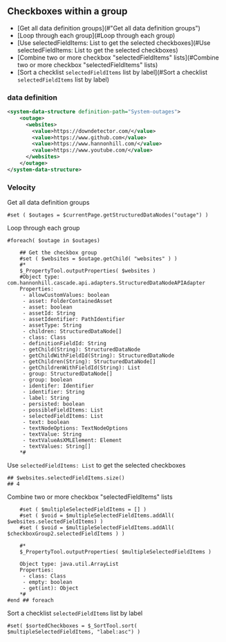 ## Checkboxes within a group
- [Get all data definition groups](#"Get all data definition groups")
- [Loop through each group](#Loop through each group)
- [Use selectedFieldItems: List to get the selected checkboxes](#Use selectedFieldItems: List to get the selected checkboxes)
- [Combine two or more checkbox "selectedFieldItems" lists](#Combine two or more checkbox "selectedFieldItems" lists)
- [Sort a checklist `selectedFieldItems` list by label](#Sort a checklist `selectedFieldItems` list by label)
### data definition

```xml
<system-data-structure definition-path="System-outages">
    <outage>
      <websites>
        <value>https://downdetector.com/</value>
        <value>https://www.github.com</value>
        <value>https://www.hannonhill.com/</value>
        <value>https://www.youtube.com/</value>
      </websites>
    </outage>
</system-data-structure>
```

### Velocity
Get all data definition groups
````
#set ( $outages = $currentPage.getStructuredDataNodes("outage") )
````
Loop through each group
````
#foreach( $outage in $outages)

    ## Get the checkbox group
    #set ( $websites = $outage.getChild( "websites" ) )
    #*
    $_PropertyTool.outputProperties( $websites )
    #Object type: com.hannonhill.cascade.api.adapters.StructuredDataNodeAPIAdapter
    Properties:
     - allowCustomValues: boolean
     - asset: FolderContainedAsset
     - asset: boolean
     - assetId: String
     - assetIdentifier: PathIdentifier
     - assetType: String
     - children: StructuredDataNode[]
     - class: Class
     - definitionFieldId: String
     - getChild(String): StructuredDataNode
     - getChildWithFieldId(String): StructuredDataNode
     - getChildren(String): StructuredDataNode[]
     - getChildrenWithFieldId(String): List
     - group: StructuredDataNode[]
     - group: boolean
     - identifer: Identifier
     - identifier: String
     - label: String
     - persisted: boolean
     - possibleFieldItems: List
     - selectedFieldItems: List
     - text: boolean
     - textNodeOptions: TextNodeOptions
     - textValue: String
     - textValueAsXMLElement: Element
     - textValues: String[]
    *#
````
Use `selectedFieldItems: List` to get the selected checkboxes
````
## $websites.selectedFieldItems.size()
## 4
````

Combine two or more checkbox "selectedFieldItems" lists
````
    #set ( $multipleSelectedFieldItems = [] )
    #set ( $void = $multipleSelectedFieldItems.addAll( $websites.selectedFieldItems) )
    #set ( $void = $multipleSelectedFieldItems.addAll( $checkboxGroup2.selectedFieldItems ) )
    
    #*
    $_PropertyTool.outputProperties( $multipleSelectedFieldItems )
    
    Object type: java.util.ArrayList
    Properties:
     - class: Class
     - empty: boolean
     - get(int): Object
    *#
#end ## foreach
````
Sort a checklist `selectedFieldItems` list by label

`#set( $sortedCheckboxes = $_SortTool.sort( $multipleSelectedFieldItems, "label:asc") )`
